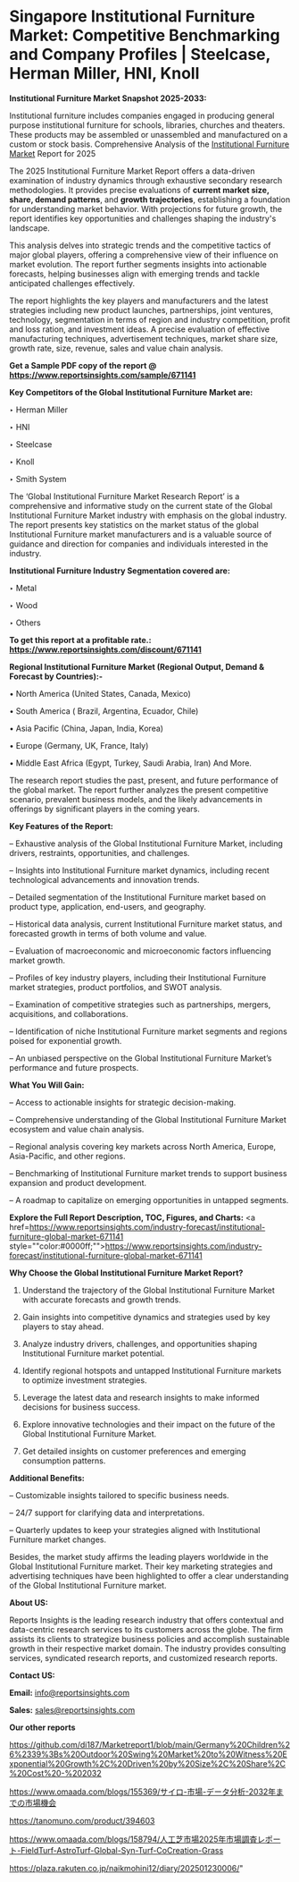 # Singapore Institutional Furniture Market: Competitive Benchmarking and Company Profiles | Steelcase, Herman Miller, HNI, Knoll

<strong>Institutional Furniture Market Snapshot 2025-2033:</strong>

Institutional furniture includes companies engaged in producing general purpose institutional furniture for schools, libraries, churches and theaters. These products may be assembled or unassembled and manufactured on a custom or stock basis. Comprehensive Analysis of the <a href=https://www.reportsinsights.com/sample/671141>Institutional Furniture Market</a> Report for 2025

The 2025 Institutional Furniture Market Report offers a data-driven examination of industry dynamics through exhaustive secondary research methodologies. It provides precise evaluations of <strong>current market size, share, demand patterns</strong>, and <strong>growth trajectories</strong>, establishing a foundation for understanding market behavior. With projections for future growth, the report identifies key opportunities and challenges shaping the industry's landscape.

This analysis delves into strategic trends and the competitive tactics of major global players, offering a comprehensive view of their influence on market evolution. The report further segments insights into actionable forecasts, helping businesses align with emerging trends and tackle anticipated challenges effectively.

The report highlights the key players and manufacturers and the latest strategies including new product launches, partnerships, joint ventures, technology, segmentation in terms of region and industry competition, profit and loss ration, and investment ideas. A precise evaluation of effective manufacturing techniques, advertisement techniques, market share size, growth rate, size, revenue, sales and value chain analysis.

<strong>Get a Sample PDF copy of the report @ <a href=https://www.reportsinsights.com/sample/671141 style=color:#0000ff;>https://www.reportsinsights.com/sample/671141</a></strong>

<strong>Key Competitors of the Global Institutional Furniture Market are:</strong>

‣ Herman Miller

‣ HNI

‣ Steelcase

‣ Knoll

‣ Smith System

The ‘Global Institutional Furniture Market Research Report’ is a comprehensive and informative study on the current state of the Global Institutional Furniture Market industry with emphasis on the global industry. The report presents key statistics on the market status of the global Institutional Furniture market manufacturers and is a valuable source of guidance and direction for companies and individuals interested in the industry.

<strong>Institutional Furniture Industry Segmentation covered are:</strong>

‣ Metal

‣ Wood

‣ Others

<strong>To get this report at a profitable rate.: <a href=https://www.reportsinsights.com/discount/671141 style=color:#0000ff;>https://www.reportsinsights.com/discount/671141</a></strong>

<strong>Regional Institutional Furniture Market (Regional Output, Demand &amp; Forecast by Countries):-</strong>

• North America (United States, Canada, Mexico)

• South America ( Brazil, Argentina, Ecuador, Chile)

• Asia Pacific (China, Japan, India, Korea)

• Europe (Germany, UK, France, Italy)

• Middle East Africa (Egypt, Turkey, Saudi Arabia, Iran) And More.

The research report studies the past, present, and future performance of the global market. The report further analyzes the present competitive scenario, prevalent business models, and the likely advancements in offerings by significant players in the coming years.

<strong>Key Features of the Report:</strong>

– Exhaustive analysis of the Global Institutional Furniture Market, including drivers, restraints, opportunities, and challenges.

– Insights into Institutional Furniture market dynamics, including recent technological advancements and innovation trends.

– Detailed segmentation of the Institutional Furniture market based on product type, application, end-users, and geography.

– Historical data analysis, current Institutional Furniture market status, and forecasted growth in terms of both volume and value.

– Evaluation of macroeconomic and microeconomic factors influencing market growth.

– Profiles of key industry players, including their Institutional Furniture market strategies, product portfolios, and SWOT analysis.

– Examination of competitive strategies such as partnerships, mergers, acquisitions, and collaborations.

– Identification of niche Institutional Furniture market segments and regions poised for exponential growth.

– An unbiased perspective on the Global Institutional Furniture Market’s performance and future prospects.

<strong>What You Will Gain:</strong>

– Access to actionable insights for strategic decision-making.

– Comprehensive understanding of the Global Institutional Furniture Market ecosystem and value chain analysis.

– Regional analysis covering key markets across North America, Europe, Asia-Pacific, and other regions.

– Benchmarking of Institutional Furniture market trends to support business expansion and product development.

– A roadmap to capitalize on emerging opportunities in untapped segments.

<strong>Explore the Full Report Description, TOC, Figures, and Charts:</strong>
<a href=https://www.reportsinsights.com/industry-forecast/institutional-furniture-global-market-671141 style=""color:#0000ff;"">https://www.reportsinsights.com/industry-forecast/institutional-furniture-global-market-671141</a>

<strong>Why Choose the Global Institutional Furniture Market Report?</strong>

1. Understand the trajectory of the Global Institutional Furniture Market with accurate forecasts and growth trends.

2. Gain insights into competitive dynamics and strategies used by key players to stay ahead.

3. Analyze industry drivers, challenges, and opportunities shaping Institutional Furniture market potential.

4. Identify regional hotspots and untapped Institutional Furniture markets to optimize investment strategies.

5. Leverage the latest data and research insights to make informed decisions for business success.

6. Explore innovative technologies and their impact on the future of the Global Institutional Furniture Market.

7. Get detailed insights on customer preferences and emerging consumption patterns.

<strong>Additional Benefits:</strong>

– Customizable insights tailored to specific business needs.

– 24/7 support for clarifying data and interpretations.

– Quarterly updates to keep your strategies aligned with Institutional Furniture market changes.

Besides, the market study affirms the leading players worldwide in the Global Institutional Furniture market. Their key marketing strategies and advertising techniques have been highlighted to offer a clear understanding of the Global Institutional Furniture market.

<strong><strong>About US</strong>:</strong>

Reports Insights is the leading research industry that offers contextual and data-centric research services to its customers across the globe. The firm assists its clients to strategize business policies and accomplish sustainable growth in their respective market domain. The industry provides consulting services, syndicated research reports, and customized research reports.

<strong>Contact US:</strong>

<p class=><b>Email:</b> <a href=mailto:info@reportsinsights.com>info@reportsinsights.com</a></p>
<p class=><b>Sales:</b> <a href=mailto:sales@reportsinsights.com>sales@reportsinsights.com</a></p>

<strong>Our other reports</strong>

<a href=https://github.com/di187/Marketreport1/blob/main/Germany%20Children%26%2339%3Bs%20Outdoor%20Swing%20Market%20to%20Witness%20Exponential%20Growth%2C%20Driven%20by%20Size%2C%20Share%2C%20Cost%20-%202032>https://github.com/di187/Marketreport1/blob/main/Germany%20Children%26%2339%3Bs%20Outdoor%20Swing%20Market%20to%20Witness%20Exponential%20Growth%2C%20Driven%20by%20Size%2C%20Share%2C%20Cost%20-%202032</a>

<a href=https://www.omaada.com/blogs/155369/サイロ-市場-データ分析-2032年までの市場機会>https://www.omaada.com/blogs/155369/サイロ-市場-データ分析-2032年までの市場機会</a>

<a href=https://tanomuno.com/product/394603>https://tanomuno.com/product/394603</a>

<a href=https://www.omaada.com/blogs/158794/人工芝市場2025年市場調査レポート-FieldTurf-AstroTurf-Global-Syn-Turf-CoCreation-Grass>https://www.omaada.com/blogs/158794/人工芝市場2025年市場調査レポート-FieldTurf-AstroTurf-Global-Syn-Turf-CoCreation-Grass</a>

<a href=https://plaza.rakuten.co.jp/naikmohini12/diary/202501230006/>https://plaza.rakuten.co.jp/naikmohini12/diary/202501230006/</a>"
